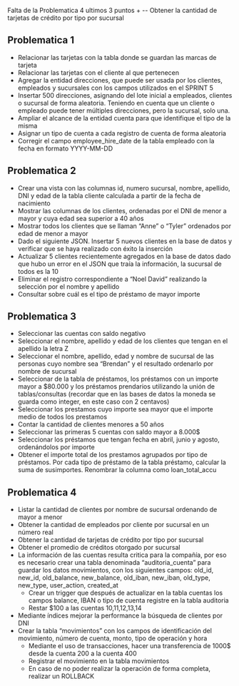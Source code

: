 Falta de la Problematica 4 ultimos 3 puntos + 
-- Obtener la cantidad de tarjetas de crédito por tipo por sucursal



## Problematica 1
- Relacionar las tarjetas con la tabla donde se guardan las marcas de tarjeta
- Relacionar las tarjetas con el cliente al que pertenecen
- Agregar la entidad direcciones, que puede ser usada por los clientes, empleados y sucursales con los campos utilizados en el SPRINT 5
- Insertar 500 direcciones, asignando del lote inicial a empleados, clientes o sucursal de forma aleatoria. Teniendo en cuenta que un cliente o empleado puede tener múltiples direcciones, pero la sucursal, solo una.
- Ampliar el alcance de la entidad cuenta para que identifique el tipo de la misma
- Asignar un tipo de cuenta a cada registro de cuenta de forma aleatoria
- Corregir el campo employee_hire_date de la tabla empleado con la fecha en formato YYYY-MM-DD

## Problematica 2

- Crear una vista con las columnas id, numero sucursal, nombre, apellido, DNI y edad de la tabla cliente calculada a partir de la fecha de nacimiento
- Mostrar las columnas de los clientes, ordenadas por el DNI de menor a mayor y cuya edad sea superior a 40 años
- Mostrar todos los clientes que se llaman “Anne” o “Tyler” ordenados por edad de menor a mayor
- Dado el siguiente JSON. Insertar 5 nuevos clientes en la base de datos y verificar que se haya realizado con éxito la inserción
- Actualizar 5 clientes recientemente agregados en la base de datos dado que hubo un error en el JSON que traía la información, la sucursal de todos es la 10
- Eliminar el registro correspondiente a “Noel David” realizando la selección por el nombre y apellido
- Consultar sobre cuál es el tipo de préstamo de mayor importe

## Problematica 3

- Seleccionar las cuentas con saldo negativo
- Seleccionar el nombre, apellido y edad de los clientes que tengan en el apellido la letra Z
- Seleccionar el nombre, apellido, edad y nombre de sucursal de las personas cuyo nombre sea “Brendan” y el resultado ordenarlo por nombre de sucursal
- Seleccionar de la tabla de préstamos, los préstamos con un importe mayor a $80.000 y los préstamos prendarios utilizando la unión de tablas/consultas (recordar que en las bases de datos la moneda se guarda como integer, en este caso con 2 centavos)
- Seleccionar los prestamos cuyo importe sea mayor que el importe medio de todos los prestamos
- Contar la cantidad de clientes menores a 50 años
- Seleccionar las primeras 5 cuentas con saldo mayor a 8.000$
- Seleccionar los préstamos que tengan fecha en abril, junio y agosto, ordenándolos por importe
- Obtener el importe total de los prestamos agrupados por tipo de préstamos. Por cada tipo de préstamo de la tabla préstamo, calcular la suma de susimportes. Renombrar la columna como loan_total_accu

## Problematica 4

- Listar la cantidad de clientes por nombre de sucursal ordenando de mayor a menor
- Obtener la cantidad de empleados por cliente por sucursal en un número real
- Obtener la cantidad de tarjetas de crédito por tipo por sucursal
- Obtener el promedio de créditos otorgado por sucursal
- La información de las cuentas resulta critica para la compañía, por eso es necesario crear una tabla denominada “auditoria_cuenta” para guardar los datos movimientos, con los siguientes campos: old_id, new_id, old_balance, new_balance, old_iban, new_iban, old_type, new_type, user_action, created_at
  - Crear un trigger que después de actualizar en la tabla cuentas los campos balance, IBAN o tipo de cuenta registre en la tabla auditoria
  - Restar $100 a las cuentas 10,11,12,13,14
- Mediante índices mejorar la performance la búsqueda de clientes por DNI
- Crear la tabla “movimientos” con los campos de identificación del movimiento, número de cuenta, monto, tipo de operación y hora
  - Mediante el uso de transacciones, hacer una transferencia de 1000$ desde la cuenta 200 a la cuenta 400
  - Registrar el movimiento en la tabla movimientos
  - En caso de no poder realizar la operación de forma completa, realizar un ROLLBACK
